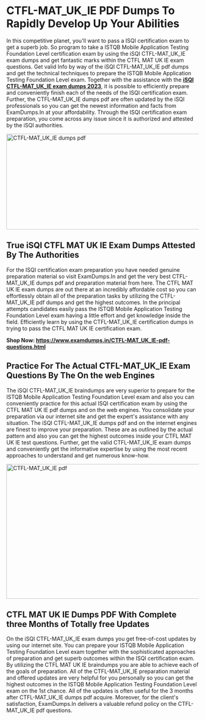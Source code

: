 <h1><strong>CTFL-MAT_UK_IE PDF Dumps To Rapidly Develop Up Your Abilities</strong></h1>
<p>In this competitive planet, you'll want to pass a ISQI certification exam to get a superb job. So program to take a ISTQB Mobile Application Testing Foundation Level certification exam by using the iSQI CTFL-MAT_UK_IE exam dumps and get fantastic marks within the CTFL MAT UK IE exam questions. Get valid Info by way of the iSQI CTFL-MAT_UK_IE pdf dumps and get the technical techniques to prepare the ISTQB Mobile Application Testing Foundation Level exam. Together with the assistance with the <strong><a href="https://www.examdumps.in/CTFL-MAT_UK_IE-pdf-questions.html">iSQI CTFL-MAT_UK_IE exam dumps 2023</a></strong>, it is possible to efficiently prepare and conveniently finish each of the needs of the ISQI certification exam. Further, the CTFL-MAT_UK_IE dumps pdf are often updated by the iSQI professionals so you can get the newest information and facts from ExamDumps.In at your affordability. Through the ISQI certification exam preparation, you come across any issue since it is authorized and attested by the iSQI authorities.</p>
<p><img src="https://i.ibb.co/zxJwW90/Copy-of-Online-Classes-Twitter-header-post-Made-with-Poster-My-Wall-1.png" alt="CTFL-MAT_UK_IE dumps pdf" width="750" height="250" /></p>
<h2><strong>True iSQI CTFL MAT UK IE Exam Dumps Attested By The Authorities</strong></h2>
<p>For the ISQI certification exam preparation you have needed genuine preparation material so visit ExamDumps.In and get the very best CTFL-MAT_UK_IE dumps pdf and preparation material from here. The CTFL MAT UK IE exam dumps are out there at an incredibly affordable cost so you can effortlessly obtain all of the preparation tasks by utilizing the CTFL-MAT_UK_IE pdf dumps and get the highest outcomes. In the principal attempts candidates easily pass the ISTQB Mobile Application Testing Foundation Level exam having a little effort and get knowledge inside the field. Efficiently learn by using the CTFL-MAT_UK_IE certification dumps in trying to pass the CTFL MAT UK IE certification exam.</p>
<p><strong>Shop Now:&nbsp;<a href="https://www.examdumps.in/CTFL-MAT_UK_IE-pdf-questions.html">https://www.examdumps.in/CTFL-MAT_UK_IE-pdf-questions.html</a></strong></p>
<h2><strong>Practice For The Actual CTFL-MAT_UK_IE Exam Questions By The On the web Engines</strong></h2>
<p>The iSQI CTFL-MAT_UK_IE braindumps are very superior to prepare for the ISTQB Mobile Application Testing Foundation Level exam and also you can conveniently practice for this actual ISQI certification exam by using the CTFL MAT UK IE pdf dumps and on the web engines. You consolidate your preparation via our internet site and get the expert's assistance with any situation. The iSQI CTFL-MAT_UK_IE dumps pdf and on the internet engines are finest to improve your preparation. These are as outlined by the actual pattern and also you can get the highest outcomes inside your CTFL MAT UK IE test questions. Further, get the valid CTFL-MAT_UK_IE exam dumps and conveniently get the informative expertise by using the most recent approaches to understand and get numerous know-how.</p>
<p><a href="https://www.examdumps.in/CTFL-MAT_UK_IE-pdf-questions.html"><img src="https://i.ibb.co/QkNtdwY/Copy-of-Zoom-Online-Classes-Facebook-Share-Po-Made-with-Poster-My-Wall-1.jpg" alt="CTFL-MAT_UK_IE pdf" width="670" height="352" /></a></p>
<h2><strong>CTFL MAT UK IE Dumps PDF With Complete three Months of Totally free Updates</strong></h2>
<p>On the iSQI CTFL-MAT_UK_IE exam dumps you get free-of-cost updates by using our internet site. You can prepare your ISTQB Mobile Application Testing Foundation Level exam together with the sophisticated approaches of preparation and get superb outcomes within the ISQI certification exam. By utilizing the CTFL MAT UK IE braindumps you are able to achieve each of the goals of preparation. All of the CTFL-MAT_UK_IE preparation material and offered updates are very helpful for you personally so you can get the highest outcomes in the ISTQB Mobile Application Testing Foundation Level exam on the 1st chance. All of the updates is often useful for the 3 months after CTFL-MAT_UK_IE dumps pdf acquire. Moreover, for the client's satisfaction, ExamDumps.In delivers a valuable refund policy on the CTFL-MAT_UK_IE pdf questions.</p>
